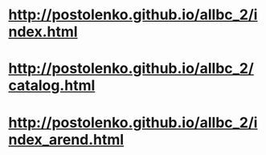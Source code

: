 # http://postolenko.github.io/allbc_2/index.html
# http://postolenko.github.io/allbc_2/catalog.html
# http://postolenko.github.io/allbc_2/index_arend.html